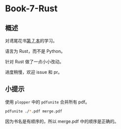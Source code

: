 # Book-7-Rust

## 概述

对鸢尾花书[第 7 本](https://github.com/Visualize-ML/Book7_Visualizations-for-Machine-Learning)的学习。

语言为 Rust，而不是 Python。

针对 Rust 做了一点小小改动。

进度稍慢，欢迎 issue 和 pr。

## 小提示

使用 `plopper` 中的 `pdfunite` 合并所有 pdf。

```bash
pdfunite ./*.pdf merge.pdf
```

因为书名是有顺序的，所以 merge.pdf 中的顺序是正确的。
